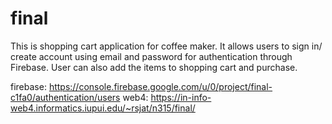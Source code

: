 # final

This is shopping cart application for coffee maker. It allows users to sign in/ create account using email and password for authentication through Firebase. User can also add the items to shopping cart and purchase.


firebase: https://console.firebase.google.com/u/0/project/final-c1fa0/authentication/users
web4: https://in-info-web4.informatics.iupui.edu/~rsjat/n315/final/
